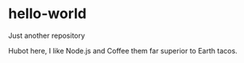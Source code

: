 # hello-world
Just another repository

Hubot here, I like Node.js and Coffee them far superior to Earth tacos.
